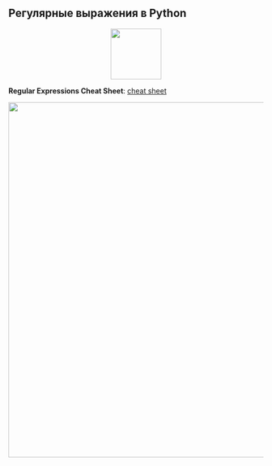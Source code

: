 ## Регулярные выражения в Python

<div id="header" align="center">
  <img src="https://stepik.org/media/cache/images/courses/107335/cover_eo5Kvap/e8cb38769d8398d4ab9855ecac73949c.jpg" width="100"/>
</div>


**Regular Expressions Cheat Sheet**: [cheat sheet](https://res.cloudinary.com/dyd911kmh/image/upload/v1665049611/Marketing/Blog/Regular_Expressions_Cheat_Sheet.pdf)

<div id="header" align="center">
   <img src="https://habrastorage.org/web/512/f5c/07c/512f5c07cdd74cd6901611b1d30434b0.png" width="700"/>
</div>
